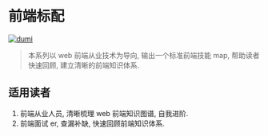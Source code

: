 # 前端标配

[![dumi](https://img.shields.io/badge/docs%20by-dumi-blue)](https://github.com/umijs/dumi)

> 本系列以 web 前端从业技术为导向, 输出一个标准前端技能 map, 帮助读者快速回顾, 建立清晰的前端知识体系.

## 适用读者

1. 前端从业人员, 清晰梳理 web 前端知识图谱, 自我进阶.
2. 前端面试 er, 查漏补缺, 快速回顾前端知识体系.
